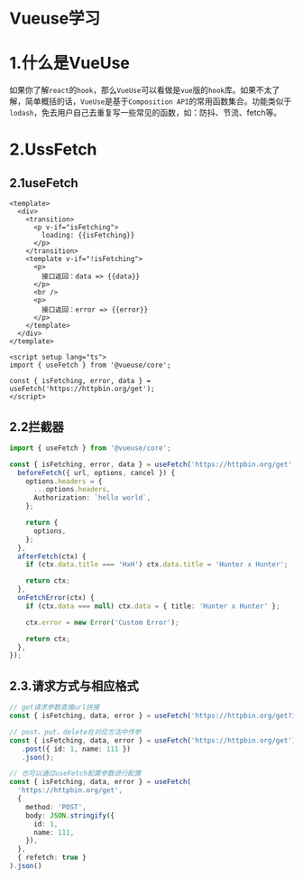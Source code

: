 # Vueuse学习

# 1.什么是VueUse

如果你了解`react`的`hook`，那么`VueUse`可以看做是`vue`版的`hook`库。如果不太了解，简单概括的话，`VueUse`是基于`Composition API`的常用函数集合。功能类似于`lodash`，免去用户自己去重复写一些常见的函数，如：防抖、节流、fetch等。

# 2.UssFetch

## 2.1useFetch

```vue
<template>
  <div>
    <transition>
      <p v-if="isFetching">
        loading: {{isFetching}}
      </p>
    </transition>
    <template v-if="!isFetching">
      <p>
        接口返回：data => {{data}}
      </p>
      <br />
      <p>
        接口返回：error => {{error}}
      </p>
    </template>
  </div>
</template>

<script setup lang="ts">
import { useFetch } from '@vueuse/core';

const { isFetching, error, data } = useFetch('https://httpbin.org/get');
</script>

```

## 2.2拦截器

```typescript
import { useFetch } from '@vueuse/core';

const { isFetching, error, data } = useFetch('https://httpbin.org/get', {
  beforeFetch({ url, options, cancel }) {
    options.headers = {
      ...options.headers,
      Authorization: `hello world`,
    };

    return {
      options,
    };
  },
  afterFetch(ctx) {
    if (ctx.data.title === 'HxH') ctx.data.title = 'Hunter x Hunter';

    return ctx;
  },
  onFetchError(ctx) {
    if (ctx.data === null) ctx.data = { title: 'Hunter x Hunter' };

    ctx.error = new Error('Custom Error');

    return ctx;
  },
});

```

## 2.3.请求方式与相应格式

```typescript
// get请求参数直接url拼接
const { isFetching, data, error } = useFetch('https://httpbin.org/get?id=1&name=111').get().text();

// post、put、delete在对应方法中传参
const { isFetching, data, error } = useFetch('https://httpbin.org/get')
   .post({ id: 1, name: 111 })
   .json();

// 也可以通过useFetch配置参数进行配置
const { isFetching, data, error } = useFetch(
  'https://httpbin.org/get',
  {
    method: 'POST',
    body: JSON.stringify({
      id: 1,
      name: 111,
    }),
  },
  { refetch: true }
).json()

```


